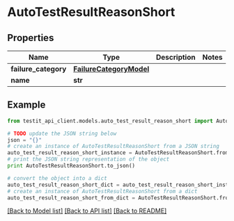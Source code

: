 # AutoTestResultReasonShort


## Properties
Name | Type | Description | Notes
------------ | ------------- | ------------- | -------------
**failure_category** | [**FailureCategoryModel**](FailureCategoryModel.md) |  | 
**name** | **str** |  | 

## Example

```python
from testit_api_client.models.auto_test_result_reason_short import AutoTestResultReasonShort

# TODO update the JSON string below
json = "{}"
# create an instance of AutoTestResultReasonShort from a JSON string
auto_test_result_reason_short_instance = AutoTestResultReasonShort.from_json(json)
# print the JSON string representation of the object
print AutoTestResultReasonShort.to_json()

# convert the object into a dict
auto_test_result_reason_short_dict = auto_test_result_reason_short_instance.to_dict()
# create an instance of AutoTestResultReasonShort from a dict
auto_test_result_reason_short_from_dict = AutoTestResultReasonShort.from_dict(auto_test_result_reason_short_dict)
```
[[Back to Model list]](../README.md#documentation-for-models) [[Back to API list]](../README.md#documentation-for-api-endpoints) [[Back to README]](../README.md)


